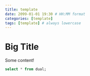```yaml
---
title: template
date: 2099-01-01 19:30 # HH:MM format
categories: [template]
tags: [template] # always lowercase
---
```


# Big Title

Some content!

```sql
select * from dual;
```
